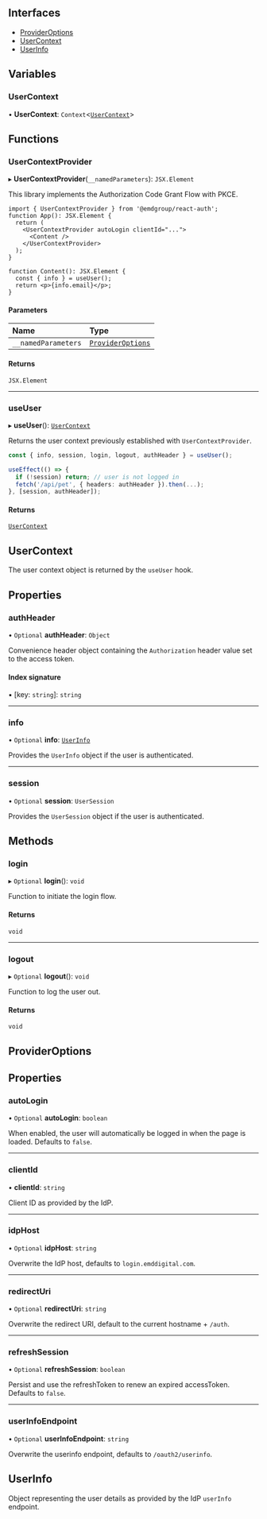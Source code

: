 ## Interfaces

- [ProviderOptions](#ProviderOptions)
- [UserContext](#UserContext)
- [UserInfo](#UserInfo)

## Variables

### UserContext

• **UserContext**: `Context`<[`UserContext`](#usercontext)\>

## Functions

### UserContextProvider

▸ **UserContextProvider**(`__namedParameters`): `JSX.Element`

This library implements the Authorization Code Grant Flow with PKCE.

```tsx
import { UserContextProvider } from '@emdgroup/react-auth';
function App(): JSX.Element {
  return (
    <UserContextProvider autoLogin clientId="...">
      <Content />
    </UserContextProvider>
  );
}

function Content(): JSX.Element {
  const { info } = useUser();
  return <p>{info.email}</p>;
}
```

#### Parameters

| Name | Type |
| :------ | :------ |
| `__namedParameters` | [`ProviderOptions`](#ProviderOptions) |

#### Returns

`JSX.Element`

___

### useUser

▸ **useUser**(): [`UserContext`](#usercontext)

Returns the user context previously established with `UserContextProvider`.

```ts
const { info, session, login, logout, authHeader } = useUser();

useEffect(() => {
  if (!session) return; // user is not logged in
  fetch('/api/pet', { headers: authHeader }).then(...);
}, [session, authHeader]);
```

#### Returns

[`UserContext`](#usercontext)


## UserContext

The user context object is returned by the `useUser` hook.

## Properties

### authHeader

• `Optional` **authHeader**: `Object`

Convenience header object containing the `Authorization` header value set to the access token.

#### Index signature

▪ [key: `string`]: `string`

___

### info

• `Optional` **info**: [`UserInfo`](#UserInfo)

Provides the `UserInfo` object if the user is authenticated.

___

### session

• `Optional` **session**: `UserSession`

Provides the `UserSession` object if the user is authenticated.

## Methods

### login

▸ `Optional` **login**(): `void`

Function to initiate the login flow.

#### Returns

`void`

___

### logout

▸ `Optional` **logout**(): `void`

Function to log the user out.

#### Returns

`void`


## ProviderOptions

## Properties

### autoLogin

• `Optional` **autoLogin**: `boolean`

When enabled, the user will automatically be logged in when the page is loaded. Defaults to `false`.

___

### clientId

• **clientId**: `string`

Client ID as provided by the IdP.

___

### idpHost

• `Optional` **idpHost**: `string`

Overwrite the IdP host, defaults to `login.emddigital.com`.

___

### redirectUri

• `Optional` **redirectUri**: `string`

Overwrite the redirect URI, default to the current hostname + `/auth`.

___

### refreshSession

• `Optional` **refreshSession**: `boolean`

Persist and use the refreshToken to renew an expired accessToken. Defaults to `false`.

___

### userInfoEndpoint

• `Optional` **userInfoEndpoint**: `string`

Overwrite the userinfo endpoint, defaults to `/oauth2/userinfo`.


## UserInfo

Object representing the user details as provided by the IdP `userInfo` endpoint.
